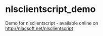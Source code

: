 nlsclientscript_demo
====================

Demo for nlsclientscript - available online on http://nlacsoft.net/nlsclientscript
